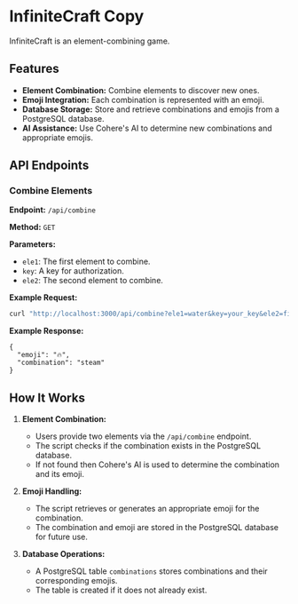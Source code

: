 # InfiniteCraft Copy

InfiniteCraft is an element-combining game.

## Features

- **Element Combination:** Combine elements to discover new ones.
- **Emoji Integration:** Each combination is represented with an emoji.
- **Database Storage:** Store and retrieve combinations and emojis from a PostgreSQL database.
- **AI Assistance:** Use Cohere's AI to determine new combinations and appropriate emojis.

## API Endpoints

### Combine Elements

**Endpoint:** `/api/combine`

**Method:** `GET`

**Parameters:**

- `ele1`: The first element to combine.
- `key`: A key for authorization.
- `ele2`: The second element to combine.

**Example Request:**
```bash
curl "http://localhost:3000/api/combine?ele1=water&key=your_key&ele2=fire"
```
**Example Response:**
```
{
  "emoji": "🔥",
  "combination": "steam"
}
```

## How It Works

1. **Element Combination:**
   - Users provide two elements via the `/api/combine` endpoint.
   - The script checks if the combination exists in the PostgreSQL database.
   - If not found then Cohere's AI is used to determine the combination and its emoji.

2. **Emoji Handling:**
   - The script retrieves or generates an appropriate emoji for the combination.
   - The combination and emoji are stored in the PostgreSQL database for future use.

3. **Database Operations:**
   - A PostgreSQL table `combinations` stores combinations and their corresponding emojis.
   - The table is created if it does not already exist.
